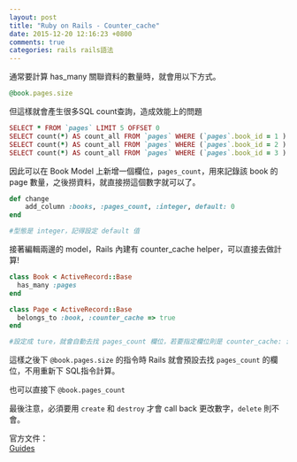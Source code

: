 ```yaml
---
layout: post
title: "Ruby on Rails - Counter_cache"
date: 2015-12-20 12:16:23 +0800
comments: true
categories: rails rails語法
---
```


通常要計算 has_many 關聯資料的數量時，就會用以下方式。

```ruby
@book.pages.size
```
<!-- more -->

但這樣就會產生很多SQL count查詢，造成效能上的問題

```ruby
SELECT * FROM `pages` LIMIT 5 OFFSET 0
SELECT count(*) AS count_all FROM `pages` WHERE (`pages`.book_id = 1 )
SELECT count(*) AS count_all FROM `pages` WHERE (`pages`.book_id = 2 )
SELECT count(*) AS count_all FROM `pages` WHERE (`pages`.book_id = 3 )
```

因此可以在 Book Model 上新增一個欄位，`pages_count`，用來記錄該 book 的 page 數量，之後撈資料，就直接撈這個數字就可以了。

```ruby
def change
	add_column :books, :pages_count, :integer, default: 0
end

#型態是 integer，記得設定 default 值
```

接著編輯兩邊的 model，Rails 內建有 counter_cache helper，可以直接去做計算!

```ruby
class Book < ActiveRecord::Base
  has_many :pages
end

class Page < ActiveRecord::Base
  belongs_to :book, :counter_cache => true
end

#設定成 ture，就會自動去找 pages_count 欄位，若要指定欄位則是 counter_cache: :count_of_pages
```

這樣之後下 `@book.pages.size` 的指令時 Rails 就會預設去找 `pages_count` 的欄位，不用重新下 SQL指令計算。

也可以直接下 `@book.pages_count`

最後注意，必須要用 `create` 和 `destroy` 才會 call back 更改數字，`delete` 則不會。

官方文件：  
[Guides](http://guides.rubyonrails.org/association_basics.html#detailed-association-reference)